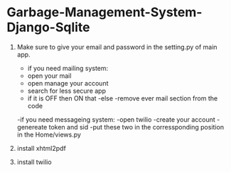 # Garbage-Management-System-Django-Sqlite




1. Make sure to give your email and password in the setting.py of main app.
   - if you need mailing system:
    - open your mail
    - open manage your account 
    - search for less secure app
    - if it is OFF then ON that
   -else
    -remove ever mail section from the code
    
   -if you need messageing system:
    -open twilio
    -create your account
    -genereate token and sid
    -put these two in the corressponding position in the Home/views.py
    
2. install xhtml2pdf
3. install twilio


